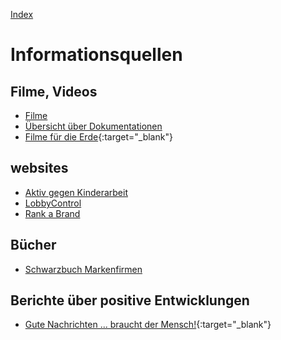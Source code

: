 [Index](index.html)

# Informationsquellen

## Filme, Videos
* [Filme](filme.html)
* [Übersicht über Dokumentationen](informationsquellen/dokumentationen.html)
* [Filme für die Erde](https://filmsfortheearth.org/de/filme){:target="_blank"}   

## websites
* [Aktiv gegen Kinderarbeit](informationsquellen/aktivgegenkinderarbeit.html)
* [LobbyControl](informationsquellen/lobbycontrol.html)
* [Rank a Brand](informationsquellen/rankabrand.html)

## Bücher
* [Schwarzbuch Markenfirmen](informationsquellen/schwarzbuch_markenfirmen.html)

## Berichte über positive Entwicklungen
* [Gute Nachrichten ... braucht der Mensch!](https://www.gute-nachrichten.com.de/){:target="_blank"}   